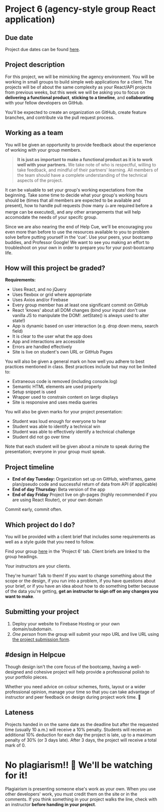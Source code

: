# Project 6 (agency-style group React application)

## Due date

Project due dates can be found [here](https://github.com/HackerYou/bootcamp-notes/blob/master/stuff-you-need-to-know/important-dates.md).

## Project description

For this project, we will be mimicking the agency environment. You will be working in small groups to build simple web applications for a client. The projects will be of about the same complexity as your React/API projects from previous weeks, but this week we will be asking you to focus on **delivering a functional product**, **sticking to a timeline**, and **collaborating** with your fellow developers on GitHub.

You'll be expected to create an organization on GitHub, create feature branches, and contribute via the pull request process.

## Working as a team

You will be given an opportunity to provide feedback about the experience of working with your group members.

> **It is just as important to make a functional product as it is to work well with your partners.** We take note of who is respectful, willing to take feedback, and mindful of their partners' learning. All members of the team should have a complete understanding of the technical aspects of the project.

It can be valuable to set your group's working expectations from the beginning. Take some time to decide what your group's working hours should be (times that all members are expected to be available and present), how to handle pull requests (how many `👍` are required before a merge can be executed), and any other arrangements that will help accomodate the needs of your specifc group.

Since we are also nearing the end of Help Cue, we'll be encouraging you even more than before to use the resources available to you to problem solve before putting yourself in the 'cue'. Use your peers, your bootcamp buddies, and Professor Google! We want to see you making an effort to troubleshoot on your own in order to prepare you for your post-bootcamp life.

## How will this project be graded?

**Requirements:**

-   Uses React, and no jQuery
-   Uses flexbox or grid where appropriate
-   Uses Axios and/or Firebase
-   Every group member has at least one significant commit on GitHub
-   React 'knows' about all DOM changes (bind your inputs! don't use vanilla JS to manipulate the DOM! .setState() is always used to alter state!)
-   App is dynamic based on user interaction (e.g. drop down menu, search field)
-   It is clear to the user what the app does
-   App and interactions are accessible
-   Errors are handled effectively
-   Site is live on student's own URL or GitHub Pages

You will also be given a general mark on how well you adhere to best practices mentioned in class. Best practices include but may not be limited to:

-   Extraneous code is removed (including console.log)
-   Semantic HTML elements are used properly
-   Setup snippet is used
-   Wrapper used to constrain content on large displays
-   Site is responsive and uses media queries

You will also be given marks for your project presentation:

-   Student was loud enough for everyone to hear
-   Student was able to identify a technical win
-   Student was able to effectively identify a technical challenge
-   Student did not go over time

Note that each student will be given about a minute to speak during the presentation; everyone in your group must speak.

## Project timeline

-   **End of day Tuesday:** Organization set up on GitHub, wireframes, game plan/pseudo code and successful return of data from API (if applicable)
-   **End of day Thursday:** Beta version of the app
-   **End of day Friday** Project live on gh-pages (highly recommended if you are using React Router), or your own domain

Commit early, commit often.

## Which project do I do?

You will be provided with a client brief that includes some requirements as well as a style guide that you need to follow.

Find your group [here](https://docs.google.com/spreadsheets/d/1BJcOU0NTPuH9FJcuvqABjMNM2h8X24lpx_fPKzrO0m4/edit?usp=sharing) in the 'Project 6' tab. Client briefs are linked to the group headings.

Your instructors are your clients. 

They're human! Talk to them! If you want to change something about the scope or the design, if you run into a problem, if you have questions about your brief, or if you have an idea about how to do something better because of the data you're getting, **get an instructor to sign off on any changes you want to make**.

## Submitting your project

1. Deploy your website to Firebase Hosting or your own domain/subdomain.
2. _One person_ from the group will submit your repo URL and live URL using [the project submission form](https://forms.gle/b5Npo5Nv95GyCXSk6).

## #design in Helpcue

Though design isn't the core focus of the bootcamp, having a well-designed and cohesive project will help provide a professional polish to your portfolio pieces.

Whether you need advice on colour schemes, fonts, layout or a wider professional opinion, manage your time so that you can take advantage of instructor and peer feedback on design during project work time. 🎨

## Lateness

Projects handed in on the same date as the deadline but after the requested time (usually 10 a.m.) will receive a 10% penalty. Students will receive an additional 10% deduction for each day the project is late, up to a maximum penalty of 30% (or 3 days late). After 3 days, the project will receive a total mark of 0.

# No plagiarism!! 👀 We'll be watching for it!

Plagiairism is presenting someone else's work as your own. When you use other developers' work, you must credit them on the site or in the comments. If you think something in your project walks the line, check with an instructor **before handing in your project**.

